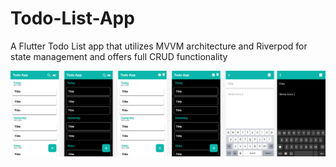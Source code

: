 # Todo-List-App
A Flutter Todo List app that utilizes MVVM architecture and Riverpod for state management and offers full CRUD functionality

<img src="preview.png">
